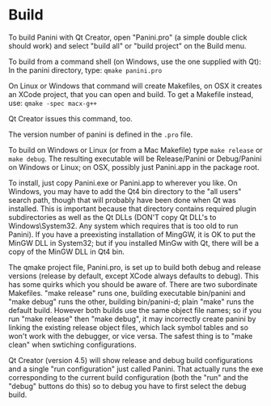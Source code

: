 # Build

To build Panini with Qt Creator, open "Panini.pro" (a simple double click should work) and select "build all" or "build project" on the Build menu.  

To build from a command shell (on Windows, use the one supplied with Qt):  In the panini directory, type:
`qmake panini.pro`

On Linux or Windows that command will create Makefiles, on OSX it creates an XCode project, that you can open and build.
To get a Makefile instead, use:
`qmake -spec macx-g++`

Qt Creator issues this command, too.

The version number of panini is defined in the `.pro` file.

To build on Windows or Linux (or from a Mac Makefile) type `make release` or `make debug`.
The resulting executable will be Release/Panini or Debug/Panini on Windows or Linux; on OSX, possibly just Panini.app in the package root.

To install, just copy Panini.exe or Panini.app to wherever you like. On Windows, you may have to add the Qt4 bin directory to the "all users" search path, though that will probably have been done when Qt was installed.  This is important because that directory contains required plugin subdirectories as well as the Qt DLLs (DON'T copy Qt DLL's to Windows\System32.  Any system which requires that is too old to run Panini).  If you have a preexisting installation of MingGW, it is OK to put the MinGW DLL in System32; but if you installed MinGw with Qt, there will be a copy of the MinGW DLL in Qt4 bin.

The qmake project file, Panini.pro, is set up to build both debug and release versions (release by default, except XCode always defaults to debug).  This has some quirks which you should be aware of.  There are two subordinate Makefiles. "make release" runs one, building executable bin/panini and "make debug" runs the other, building bin/panini-d; plain "make" runs the default build.  However both builds use the same object file names; so if you run "make release" then "make debug", it may incorrectly create panini by linking the existing release object files, which lack symbol tables and so won't work with the debugger, or vice versa.  The safest thing is to "make clean" when swtiching configurations.

Qt Creator (version 4.5) will show release and debug build configurations and a single "run configuration" just called Panini.  That actually runs the exe corresponding to the current build configuration (both the "run" and the "debug" buttons do this) so to debug you have to first select the debug build.
